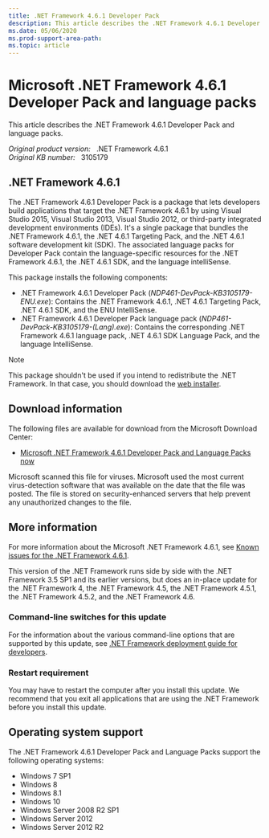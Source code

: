 ```yaml
---
title: .NET Framework 4.6.1 Developer Pack
description: This article describes the .NET Framework 4.6.1 Developer Pack and language packs.
ms.date: 05/06/2020
ms.prod-support-area-path:
ms.topic: article
---
```

# Microsoft .NET Framework 4.6.1 Developer Pack and language packs

This article describes the .NET Framework 4.6.1 Developer Pack and language packs.

_Original product version:_ &nbsp; .NET Framework 4.6.1  
_Original KB number:_ &nbsp; 3105179

## .NET Framework 4.6.1

The .NET Framework 4.6.1 Developer Pack is a package that lets developers build applications that target the .NET Framework 4.6.1 by using Visual Studio 2015, Visual Studio 2013, Visual Studio 2012, or third-party integrated development environments (IDEs). It's a single package that bundles the .NET Framework 4.6.1, the .NET 4.6.1 Targeting Pack, and the .NET 4.6.1 software development kit (SDK). The associated language packs for Developer Pack contain the language-specific resources for the .NET Framework 4.6.1, the .NET 4.6.1 SDK, and the language intelliSense.

This package installs the following components:

- .NET Framework 4.6.1 Developer Pack (*NDP461-DevPack-KB3105179-ENU.exe*): Contains the .NET Framework 4.6.1, .NET 4.6.1 Targeting Pack, .NET 4.6.1 SDK, and the ENU IntelliSense.
- .NET Framework 4.6.1 Developer Pack language pack (*NDP461-DevPack-KB3105179-(Lang).exe*): Contains the corresponding .NET Framework 4.6.1 language pack, .NET 4.6.1 SDK Language Pack, and the language IntelliSense.

> [!NOTE]
> This package shouldn't be used if you intend to redistribute the .NET Framework. In that case, you should download the [web installer](https://www.microsoft.com/download/details.aspx?id=49981).

## Download information

The following files are available for download from the Microsoft Download Center:

- [Microsoft .NET Framework 4.6.1 Developer Pack and Language Packs now](https://www.microsoft.com/download/details.aspx?id=49978)

Microsoft scanned this file for viruses. Microsoft used the most current virus-detection software that was available on the date that the file was posted. The file is stored on security-enhanced servers that help prevent any unauthorized changes to the file.

## More information

For more information about the Microsoft .NET Framework 4.6.1, see
[Known issues for the .NET Framework 4.6.1](https://support.microsoft.com/help/3102432).

This version of the .NET Framework runs side by side with the .NET Framework 3.5 SP1 and its earlier versions, but does an in-place update for the .NET Framework 4, the .NET Framework 4.5, the .NET Framework 4.5.1, the .NET Framework 4.5.2, and the .NET Framework 4.6.

### Command-line switches for this update

For the information about the various command-line options that are supported by this update, see [.NET Framework deployment guide for developers](/dotnet/framework/deployment/deployment-guide-for-developers).

### Restart requirement

You may have to restart the computer after you install this update. We recommend that you exit all applications that are using the .NET Framework before you install this update.

## Operating system support

The .NET Framework 4.6.1 Developer Pack and Language Packs support the following operating systems:

- Windows 7 SP1
- Windows 8
- Windows 8.1
- Windows 10
- Windows Server 2008 R2 SP1
- Windows Server 2012
- Windows Server 2012 R2

